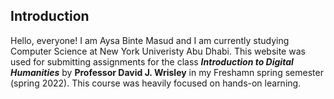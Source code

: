 ## Introduction

Hello, everyone! I am Aysa Binte Masud and I am currently studying Computer Science at New York Univeristy Abu Dhabi. This website was used for submitting assignments for the class ***Introduction to Digital Humanities*** by **Professor David J. Wrisley** in my Freshamn spring semester (spring 2022). This course was heavily focused on hands-on learning.

 
